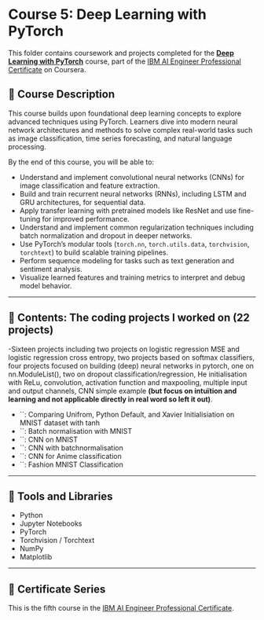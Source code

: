 # Course 5: Deep Learning with PyTorch

This folder contains coursework and projects completed for the **[Deep Learning with PyTorch](https://www.coursera.org/learn/advanced-deep-learning-with-pytorch?specialization=ai-engineer)** course, part of the [IBM AI Engineer Professional Certificate](https://www.coursera.org/professional-certificates/ai-engineer) on Coursera.

## 🧠 Course Description

This course builds upon foundational deep learning concepts to explore advanced techniques using PyTorch. Learners dive into modern neural network architectures and methods to solve complex real-world tasks such as image classification, time series forecasting, and natural language processing.

By the end of this course, you will be able to:

- Understand and implement convolutional neural networks (CNNs) for image classification and feature extraction.
- Build and train recurrent neural networks (RNNs), including LSTM and GRU architectures, for sequential data.
- Apply transfer learning with pretrained models like ResNet and use fine-tuning for improved performance.
- Understand and implement common regularization techniques including batch normalization and dropout in deeper networks.
- Use PyTorch’s modular tools (`torch.nn`, `torch.utils.data`, `torchvision`, `torchtext`) to build scalable training pipelines.
- Perform sequence modeling for tasks such as text generation and sentiment analysis.
- Visualize learned features and training metrics to interpret and debug model behavior.

---

## 📂 Contents: The coding projects I worked on (22 projects)

-Sixteen projects including two projects on logistic regression MSE and logistic regression cross entropy, two projects based on softmax classifiers, four projects focused on building (deep) neural networks in pytorch, one on nn.ModuleList(), two on dropout classification/regression, He initialisation with ReLu, convolution, activation function and maxpooling, multiple input and output channels, CNN simple example **(but focus on intuïtion and learning and not applicable directly in real word so left it out)**.
- ``: Comparing Unifrom, Python Default, and Xavier Initialisiation on MNIST dataset with tanh
- ``: Batch normalisation with MNIST
- ``: CNN on MNIST
- ``: CNN with batchnormalisation
- ``: CNN for Anime classification
- ``: Fashion MNIST Classification
---

## 🔧 Tools and Libraries

- Python
- Jupyter Notebooks
- PyTorch
- Torchvision / Torchtext
- NumPy
- Matplotlib

---

## 📌 Certificate Series

This is the fifth course in the [IBM AI Engineer Professional Certificate](https://www.coursera.org/professional-certificates/ai-engineer).
